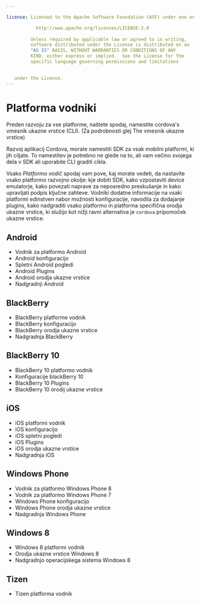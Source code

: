 ```yaml
---

license: Licensed to the Apache Software Foundation (ASF) under one or more contributor license agreements. See the NOTICE file distributed with this work for additional information regarding copyright ownership. The ASF licenses this file to you under the Apache License, Version 2.0 (the "License"); you may not use this file except in compliance with the License. You may obtain a copy of the License at

           http://www.apache.org/licenses/LICENSE-2.0
    
         Unless required by applicable law or agreed to in writing,
         software distributed under the License is distributed on an
         "AS IS" BASIS, WITHOUT WARRANTIES OR CONDITIONS OF ANY
         KIND, either express or implied.  See the License for the
         specific language governing permissions and limitations
    

   under the License.
---
```


# Platforma vodniki

Preden razvoju za vse platforme, naštete spodaj, namestite cordova's vmesnik ukazne vrstice (CLI). (Za podrobnosti glej The vmesnik ukazne vrstice)

Razvoj aplikacij Cordova, morate namestiti SDK za vsak mobilni platformi, ki jih ciljate. To namestitev je potrebno ne glede na to, ali vam večino svojega dela v SDK ali uporabite CLI graditi cikla.

Vsako *Platformo vodič* spodaj vam pove, kaj morate vedeti, da nastavite vsako platformo razvojno okolje: kje dobiti SDK, kako vzpostaviti device emulatorje, kako povezati naprave za neposredno preskušanje in kako upravljati podpis ključne zahteve. Vodniki dodatne informacije na vsaki platformi edinstven nabor možnosti konfiguracije, navodila za dodajanje plugins, kako nadgraditi vsako platformo in platforma specifična orodja ukazne vrstice, ki služijo kot nižji ravni alternativa je `cordova` pripomoček ukazne vrstice.

## Android

*   Vodnik za platformo Android
*   Android konfiguracijo
*   Spletni Android pogledi
*   Android Plugins
*   Android orodja ukazne vrstice
*   Nadgradnji Android

## BlackBerry

*   BlackBerry platforme vodnik
*   BlackBerry konfiguracijo
*   BlackBerry orodja ukazne vrstice
*   Nadgradnja BlackBerry

## BlackBerry 10

*   BlackBerry 10 platformo vodnik
*   Konfiguracije blackBerry 10
*   BlackBerry 10 Plugins
*   BlackBerry 10 orodij ukazne vrstice

## iOS

*   iOS platformi vodnik
*   iOS konfiguracijo
*   iOS spletni pogledi
*   iOS Plugins
*   iOS orodja ukazne vrstice
*   Nadgradnja iOS

## Windows Phone

*   Vodnik za platformo Windows Phone 8
*   Vodnik za platformo Windows Phone 7
*   Windows Phone konfiguracijo
*   Windows Phone orodja ukazne vrstice
*   Nadgradnja Windows Phone

## Windows 8

*   Windows 8 platformi vodnik
*   Orodja ukazne vrstice Windows 8
*   Nadgradnjo operacijskega sistema Windows 8

## Tizen

*   Tizen platforma vodnik